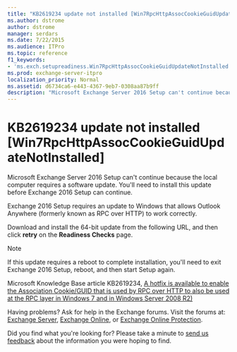 ```yaml
---
title: "KB2619234 update not installed [Win7RpcHttpAssocCookieGuidUpdateNotInstalled]"
ms.author: dstrome
author: dstrome
manager: serdars
ms.date: 7/22/2015
ms.audience: ITPro
ms.topic: reference
f1_keywords:
- 'ms.exch.setupreadiness.Win7RpcHttpAssocCookieGuidUpdateNotInstalled'
ms.prod: exchange-server-itpro
localization_priority: Normal
ms.assetid: d6734ca6-e443-4367-9eb7-0308aa87b9ff
description: "Microsoft Exchange Server 2016 Setup can't continue because the local computer requires a software update. You'll need to install this update before Exchange 2016 Setup can continue."
---
```


# KB2619234 update not installed [Win7RpcHttpAssocCookieGuidUpdateNotInstalled]

Microsoft Exchange Server 2016 Setup can't continue because the local computer requires a software update. You'll need to install this update before Exchange 2016 Setup can continue.
  
Exchange 2016 Setup requires an update to Windows that allows Outlook Anywhere (formerly known as RPC over HTTP) to work correctly.
  
Download and install the 64-bit update from the following URL, and then click **retry** on the **Readiness Checks** page.
  
> [!NOTE]
> If this update requires a reboot to complete installation, you'll need to exit Exchange 2016 Setup, reboot, and then start Setup again.
  
Microsoft Knowledge Base article KB2619234, [ A hotfix is available to enable the Association Cookie/GUID that is used by RPC over HTTP to also be used at the RPC layer in Windows 7 and in Windows Server 2008 R2) ](http://go.microsoft.com/fwlink/?linkid=3052&kbid=2619234)
  
Having problems? Ask for help in the Exchange forums. Visit the forums at: [Exchange Server](https://go.microsoft.com/fwlink/p/?linkId=60612), [Exchange Online](https://go.microsoft.com/fwlink/p/?linkId=267542), or [Exchange Online Protection](https://go.microsoft.com/fwlink/p/?linkId=285351).
  
Did you find what you're looking for? Please take a minute to [send us feedback](mailto:ExchangeHelpFeedback@microsoft.com&subject=Exchange%202016%20help%20feedback&Body=Thanks%20for%20taking%20the%20time%20to%20send%20us%20feedback!%20We%20strive%20to%20respond%20to%20every%20message%20we%20receive,%20even%20though%20it%20might%20take%20us%20a%20while.%20Let%20us%20know%20what%20you%20think%20about%20Exchange%20content:%20What%20are%20we%20doing%20right%3F%20How%20can%20we%20make%20help%20better%3F%0APlease%20note%20that%20we're%20unable%20to%20respond%20to%20requests%20for%20support%20submitted%20via%20this%20email%20address.%20If%20you%20need%20help,%20please%20contact%20Exchange%20Server%20support%20at%20http://go.microsoft.com/fwlink/p/%3FLinkId=402506.%0AThanks!%0AThe%20Exchange%20Server%20Content%20Publishing%20team) about the information you were hoping to find.
  

